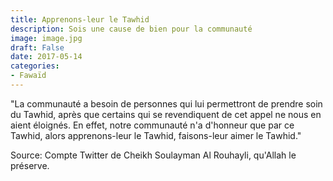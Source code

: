 ```yaml
---
title: Apprenons-leur le Tawhid
description: Sois une cause de bien pour la communauté
image: image.jpg
draft: False
date: 2017-05-14
categories:
- Fawaïd
---
```


"La communauté a besoin de personnes qui lui permettront de prendre soin du Tawhid, après
que certains qui se revendiquent de cet appel ne nous en aient éloignés. En effet, notre
communauté n'a d'honneur que par ce Tawhid, alors apprenons-leur le Tawhid, faisons-leur
aimer le Tawhid."

Source: Compte Twitter de Cheikh Soulayman Al Rouhayli, qu'Allah le préserve.